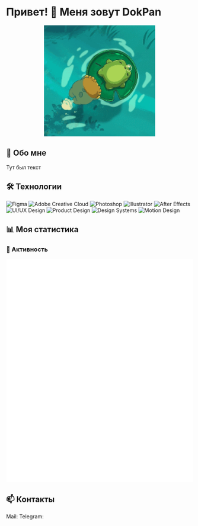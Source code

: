 # Привет! 👋 Меня зовут DokPan

<p align="center">
  <img src="https://raw.githubusercontent.com/DokPan/DokPan/main/jaba.gif" width="300" alt="Веселые жабки"/>
</p>

## 🚀 Обо мне
Тут был текст

## 🛠️ Технологии
![Figma](https://img.shields.io/badge/Figma-F24E1E?style=for-the-badge&logo=figma&logoColor=white)
![Adobe Creative Cloud](https://img.shields.io/badge/Adobe%20Creative%20Cloud-DA1F26?style=for-the-badge&logo=adobe%20creative%20cloud&logoColor=white)
![Photoshop](https://img.shields.io/badge/Photoshop-31A8FF?style=for-the-badge&logo=adobephotoshop&logoColor=white)
![Illustrator](https://img.shields.io/badge/Illustrator-FF9A00?style=for-the-badge&logo=adobeillustrator&logoColor=white)
![After Effects](https://img.shields.io/badge/After%20Effects-9999FF?style=for-the-badge&logo=adobeaftereffects&logoColor=white)
![UI/UX Design](https://img.shields.io/badge/UI/UX-Design-FF6B6B?style=for-the-badge&logo=uiux&logoColor=white)
![Product Design](https://img.shields.io/badge/Product%20Design-4ECDC4?style=for-the-badge)
![Design Systems](https://img.shields.io/badge/Design%20Systems-45B7D1?style=for-the-badge)
![Motion Design](https://img.shields.io/badge/Motion%20Design-96CEB4?style=for-the-badge)

## 📊 Моя статистика

### 🦑 Активность
![General Metrics](https://raw.githubusercontent.com/DokPan/DokPan/main/metrics/general.svg)

## 📫 Контакты
Mail:
Telegram: 
